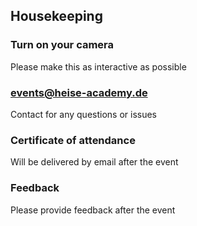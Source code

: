 ## Housekeeping

### <i class="fa-duotone fa-camera-web"></i> Turn on your camera

Please make this as interactive as possible

### <i class="fa-duotone fa-envelope-open-text"></i> events@heise-academy.de

Contact for any questions or issues

### <i class="fa-duotone fa-file-certificate"></i> Certificate of attendance

Will be delivered by email after the event

### <i class="fa-duotone fa-message-dots"></i> Feedback

Please provide feedback after the event
